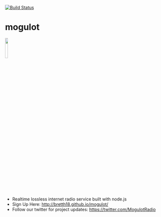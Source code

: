[![Build Status](https://travis-ci.org/bretth18/mogulot.svg?branch=master)](https://travis-ci.org/bretth18/mogulot) 
# mogulot

<img src="https://cloud.githubusercontent.com/assets/955730/11620875/7d68c25e-9c6b-11e5-94f3-555c6baf3a5a.png" width="13%"></img>
- Realtime lossless internet radio service built with node.js
- Sign Up Here: http://bretth18.github.io/mogulot/
- Follow our twitter for project updates: https://twitter.com/MogulotRadio

